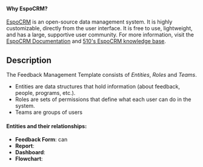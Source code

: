 #### Why EspoCRM?
[EspoCRM](https://www.espocrm.com/) is an open-source data management system. It is highly customizable, directly from the user interface. It is free to use, lightweight, and has a large, supportive user community. For more information, visit the [EspoCRM Documentation](https://docs.espocrm.com/) and [510's EspoCRM knowledge base](https://github.com/rodekruis/EspoCRM-knowledge-base/wiki).


## Description

The Feedback Management Template consists of _Entities_, _Roles_ and _Teams_. 
* Entities are data structures that hold information (about feedback, people, programs, etc.).
* Roles are sets of permissions that define what each user can do in the system.
* Teams are groups of users 

#### Entities and their relationships:
* **Feedback Form**: can  
* **Report**: 
* **Dashboard**: 
* **Flowchart**: 
